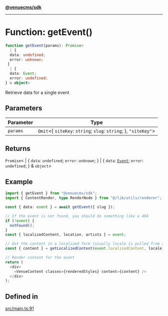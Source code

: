 [**@venuecms/sdk**](../Index.md)

***

# Function: getEvent()

```ts
function getEvent(params): Promise<
  | {
  data: undefined;
  error: unknown;
 }
  | {
  data: Event;
  error: undefined;
} & object>
```

Retrieve data for a single event

## Parameters

| Parameter | Type |
| ------ | ------ |
| `params` | `Omit`\<\{ `siteKey`: `string`; `slug`: `string`; \}, `"siteKey"`\> |

## Returns

`Promise`\<
  \| \{
  `data`: `undefined`;
  `error`: `unknown`;
 \}
  \| \{
  `data`: [`Event`](../type-aliases/Event.md);
  `error`: `undefined`;
 \} & `object`\>

## Example

```typescript
import { getEvent } from "@venuecms/sdk";
import { ContentRender, type RenderNode } from "@/lib/utils/renderer";

const { data: event } = await getEvent({ slug });

// If the event is not found, you should do something like a 404
if (!event) {
  notFound();
}
const { localizedContent, location, artists } = event;

// Get the content in a localized form (usually locale is pulled from somewhere like your url params)
const { content } = getLocalizedContent(event.localizedContent, locale);

// Render content for the event
return (
  <div>
    <VenueContent classes={renderedStyles} content={content} />
  </div>
);
```

## Defined in

[src/main.ts:91](https://github.com/venuecms/sdk/blob/f00451b8a27a69349a724b38e003e82c432884fc/src/main.ts#L91)
